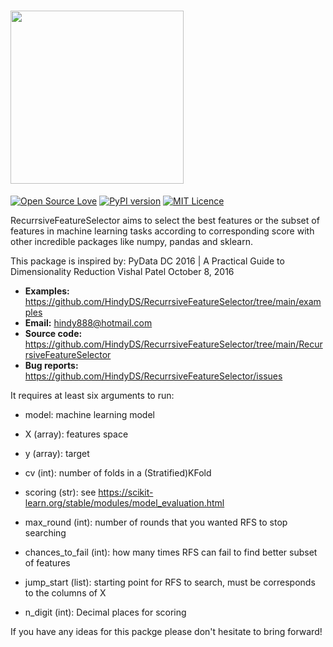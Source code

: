 # <img src="https://raw.githubusercontent.com/HindyDS/RecurrsiveFeatureSelector/main/logo/RFS%208.5.2021.png" height="277">

[![Open Source Love](https://badges.frapsoft.com/os/v2/open-source.svg?v=103)](https://github.com/ellerbrock/open-source-badges/)
[![PyPI version](https://badge.fury.io/py/RecurrsiveFeatureSelector.svg)](https://badge.fury.io/py/RecurrsiveFeatureSelector)
[![MIT Licence](https://badges.frapsoft.com/os/mit/mit.svg?v=103)](https://opensource.org/licenses/mit-license.php)

RecurrsiveFeatureSelector aims to select the best features or the subset of features in machine learning tasks according to corresponding score with other incredible packages like numpy, pandas and sklearn.

This package is inspired by: 
PyData DC 2016 | A Practical Guide to Dimensionality Reduction 
Vishal Patel
October 8, 2016

- **Examples:** https://github.com/HindyDS/RecurrsiveFeatureSelector/tree/main/examples
- **Email:** hindy888@hotmail.com
- **Source code:** https://github.com/HindyDS/RecurrsiveFeatureSelector/tree/main/RecurrsiveFeatureSelector
- **Bug reports:** https://github.com/HindyDS/RecurrsiveFeatureSelector/issues

It requires at least six arguments to run:

- model: machine learning model
- X (array): features space
- y (array): target
- cv (int): number of folds in a (Stratified)KFold
- scoring (str): see https://scikit-learn.org/stable/modules/model_evaluation.html

- max_round (int): number of rounds that you wanted RFS to stop searching
- chances_to_fail (int): how many times RFS can fail to find better subset of features 
- jump_start (list): starting point for RFS to search, must be corresponds to the columns of X
- n_digit (int): Decimal places for scoring

If you have any ideas for this packge please don't hesitate to bring forward!
